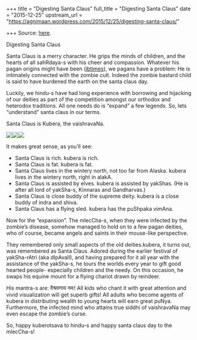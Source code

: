 +++
title = "Digesting Santa Claus"
full_title = "Digesting Santa Claus"
date = "2015-12-25"
upstream_url = "https://agnimaan.wordpress.com/2015/12/25/digesting-santa-claus/"

+++
Source: [here](https://agnimaan.wordpress.com/2015/12/25/digesting-santa-claus/).

Digesting Santa Claus

Santa Claus is a merry character. He grips the minds of children, and the hearts of all sahRdaya-s with his cheer and compassion. Whatever his pagan origins might have been ([ibtimes](http://www.ibtimes.com/santa-claus-pagan-origins-5-influences-behind-father-christmas-1736863)), we pagans have a problem: He is intimately connected with the zombie cult. Indeed the zombie bastard child is said to have burdened the earth on the santa claus day.

Luckily, we hindu-s have had long experience with borrowing and hijacking of our deities as part of the competition amongst our orthodox and heterodox traditions. All one needs do is “expand” a few legends. So, lets “understand” santa claus in our terms.

Santa Claus is Kubera, the vaishravaNa.

![](https://upload.wikimedia.org/wikipedia/commons/4/42/MerryOldSanta.jpg)![](https://i2.wp.com/i.imgur.com/aiK7xMM.jpg)![](https://i2.wp.com/cdn.shopclues.net/images/detailed/5598/kubera2_1404622204.jpg)

It makes great sense, as you’ll see:

-   Santa Claus is rich. kubera is rich.
-   Santa Claus is fat. kubera is fat.
-   Santa Claus lives in the wintery north, not too far from Alaska.
    kubera lives in the wintery north, right in alakA.
-   Santa Claus is assisted by elves. kubera is assisted by yakShas. (He is after all lord of yakSha-s, Kinnaras and Gandharvas.)
-   Santa Claus is close buddy of the supreme deity. kubera is a close buddy of indra and shiva.
-   Santa Claus has a flying sled. kubera has the puShpaka vimAna.

Now for the “expansion”. The mlecCha-s, when they were infected by the zombie’s disease, somehow managed to hold on to a few pagan deities, who of course, became angels and saints in their mouse-like perspective.

They remembered only small aspects of the old deities.kubera, it turns out, was remembered as Santa Claus. Adored during the earlier festival of yakSha-rAtri (aka dIpAvalI), and having prepared for it all year with the assistance of the yakSha-s, he tours the worlds every year to gift good hearted people- especially children and the needy. On this occasion, he swaps his equine mount for a flying chariot drawn by reindeer.

His mantra-s are: वैश्रवणाय नमः! All kids who chant it with great attention and vivid visualization will get superb gifts! All adults who become agents of kubera in distributing wealth to young hearts will earn great puNya. Furthermore, the infected mind who attains true siddhi of vaishravaNa may even escape the zombie’s curse.

So, happy kuberotsava to hindu-s and happy santa claus day to the mlecCha-s!

